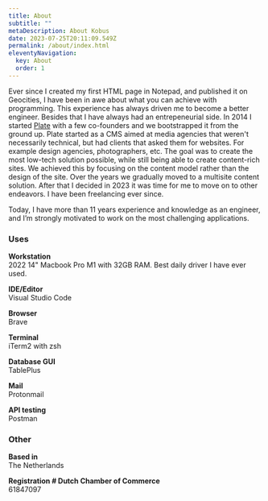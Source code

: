 ```yaml
---
title: About
subtitle: ""
metaDescription: About Kobus
date: 2023-07-25T20:11:09.549Z
permalink: /about/index.html
eleventyNavigation:
  key: About
  order: 1
---
```

E﻿ver since I created my first HTML page in Notepad, and published it on Geocities, I have been in awe about what you can achieve with programming. This experience has always driven me to become a better engineer. Besides that I have always had an entrepeneurial side. In 2014 I started [Plate](https://www.getplate.com) with a few co-founders and we bootstrapped it from the ground up. Plate started as a CMS aimed at media agencies that weren't necessarily technical, but had clients that asked them for websites. For example design agencies, photographers, etc. The goal was to create the most low-tech solution possible, while still being able to create content-rich sites. We achieved this by focusing on the content model rather than the design of the site. Over the years we gradually moved to a multisite content solution. After that I decided in 2023 it was time for me to move on to other endeavors. I have been freelancing ever since.

Today, I have more than 11 years experience and knowledge as an engineer, and I’m strongly motivated to work on the most challenging applications.

### U﻿ses

**W﻿orkstation** \
2022 14" Macbook Pro M1 with 32GB RAM. Best daily driver I have ever used.

**IDE/Editor**\
Visual Studio Code

**B﻿rowser**\
B﻿rave

**T﻿erminal**\
i﻿Term2 with zsh

**D﻿atabase GUI**\
T﻿ablePlus

**M﻿ail**\
P﻿rotonmail

**A﻿PI testing**\
P﻿ostman

### O﻿ther

**B﻿ased in**\
T﻿he Netherlands

**Registration # D﻿utch Chamber of Commerce**\
61847097